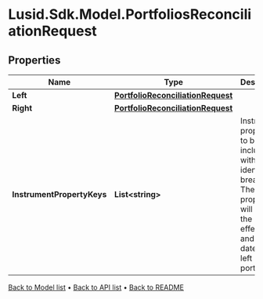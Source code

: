 # Lusid.Sdk.Model.PortfoliosReconciliationRequest

## Properties

Name | Type | Description | Notes
------------ | ------------- | ------------- | -------------
**Left** | [**PortfolioReconciliationRequest**](PortfolioReconciliationRequest.md) |  | 
**Right** | [**PortfolioReconciliationRequest**](PortfolioReconciliationRequest.md) |  | 
**InstrumentPropertyKeys** | **List&lt;string&gt;** | Instrument properties to be included with any identified breaks. These properties will be in the effective and AsAt dates of the left portfolio | 

[Back to Model list](../README.md#documentation-for-models) &#8226; [Back to API list](../README.md#documentation-for-api-endpoints) &#8226; [Back to README](../README.md)


